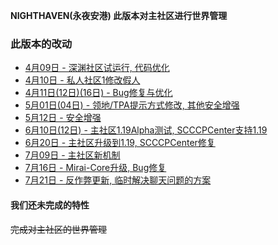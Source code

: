 **NIGHTHAVEN(永夜安港) 此版本对主社区进行世界管理**  
  
### 此版本的改动
* [4月09日 - 深渊社区试运行, 代码优化](4-09)  
* [4月10日 - 私人社区1修改假人](4-10)  
* [4月11日(12日)(16日) - Bug修复与优化](4-11-12-16)  
* [5月01日(04日) - 领地/TPA提示方式修改, 其他安全增强](5-01-04)  
* [5月12日 - 安全增强](5-12)
* [6月10日(12日) - 主社区1.19Alpha测试, SCCCPCenter支持1.19](6-10-12)
* [6月20日 - 主社区升级到1.19, SCCCPCenter修复](6-20)
* [7月09日 - 主社区新机制](7-09)
* [7月16日 - Mirai-Core升级, Bug修复](7-16)
* [7月21日 - 反作弊更新, 临时解决聊天问题的方案](7-21)

#### 我们还未完成的特性
~~完成对主社区的世界管理~~  
